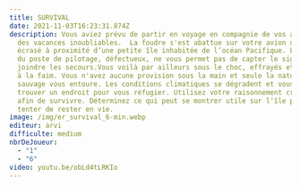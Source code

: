 ```yaml
---
title: SURVIVAL
date: 2021-11-03T16:23:31.874Z
description: Vous aviez prévu de partir en voyage en compagnie de vos amis pour
  des vacances inoubliables.  La foudre s'est abattue sur votre avion qui s'est
  écrasé à proximité d’une petite île inhabitée de l’océan Pacifique. L'émetteur
  du poste de pilotage, défectueux, ne vous permet pas de capter le signal pour
  joindre les secours.Vous voilà par ailleurs sous le choc, effrayés et en proie
  à la faim. Vous n'avez aucune provision sous la main et seule la nature
  sauvage vous entoure. Les conditions climatiques se dégradent et vous devez
  trouver un endroit pour vous réfugier. Utilisez votre raisonnement critique
  afin de survivre. Déterminez ce qui peut se montrer utile sur l’île pour
  tenter de rester en vie.
image: /img/er_survival_6-min.webp
editeur: arvi
difficulte: medium
nbrDeJoueur:
  - "1"
  - "6"
video: youtu.be/obLd4tLRKIo
---
```

